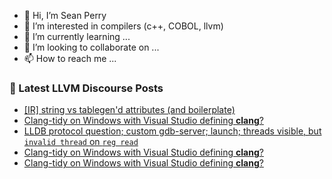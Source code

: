 - 👋 Hi, I’m Sean Perry
- 👀 I’m interested in compilers (c++, COBOL, llvm)
- 🌱 I’m currently learning ...
- 💞️ I’m looking to collaborate on ...
- 📫 How to reach me ...

<!---
s66perry/s66perry is a ✨ special ✨ repository because its `README.md` (this file) appears on your GitHub profile.
You can click the Preview link to take a look at your changes.
--->
### 📕 Latest LLVM Discourse Posts

<!-- DISCOURSE-LLVM:START -->
- [[IR] string vs tablegen&#39;d attributes &lpar;and boilerplate&rpar;](https://discourse.llvm.org/t/ir-string-vs-tablegend-attributes-and-boilerplate/61914#post_1)
- [Clang-tidy on Windows with Visual Studio defining __clang__?](https://discourse.llvm.org/t/clang-tidy-on-windows-with-visual-studio-defining-clang/61911#post_7)
- [LLDB protocol question; custom gdb-server; launch; threads visible, but `invalid thread` on `reg read`](https://discourse.llvm.org/t/lldb-protocol-question-custom-gdb-server-launch-threads-visible-but-invalid-thread-on-reg-read/61808#post_5)
- [Clang-tidy on Windows with Visual Studio defining __clang__?](https://discourse.llvm.org/t/clang-tidy-on-windows-with-visual-studio-defining-clang/61911#post_6)
- [Clang-tidy on Windows with Visual Studio defining __clang__?](https://discourse.llvm.org/t/clang-tidy-on-windows-with-visual-studio-defining-clang/61911#post_5)
<!-- DISCOURSE-LLVM:END -->
